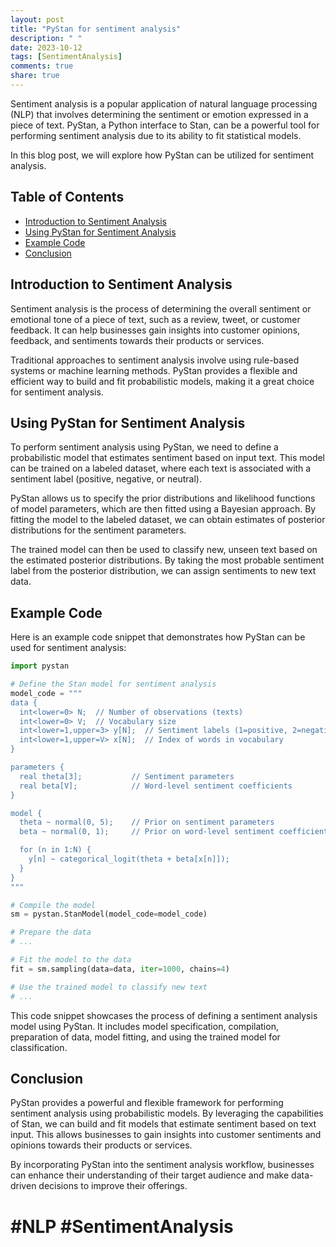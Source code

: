 ```yaml
---
layout: post
title: "PyStan for sentiment analysis"
description: " "
date: 2023-10-12
tags: [SentimentAnalysis]
comments: true
share: true
---
```


Sentiment analysis is a popular application of natural language processing (NLP) that involves determining the sentiment or emotion expressed in a piece of text. PyStan, a Python interface to Stan, can be a powerful tool for performing sentiment analysis due to its ability to fit statistical models.

In this blog post, we will explore how PyStan can be utilized for sentiment analysis.

## Table of Contents
- [Introduction to Sentiment Analysis](#introduction-to-sentiment-analysis)
- [Using PyStan for Sentiment Analysis](#using-pystan-for-sentiment-analysis)
- [Example Code](#example-code)
- [Conclusion](#conclusion)

## Introduction to Sentiment Analysis
Sentiment analysis is the process of determining the overall sentiment or emotional tone of a piece of text, such as a review, tweet, or customer feedback. It can help businesses gain insights into customer opinions, feedback, and sentiments towards their products or services.

Traditional approaches to sentiment analysis involve using rule-based systems or machine learning methods. PyStan provides a flexible and efficient way to build and fit probabilistic models, making it a great choice for sentiment analysis.

## Using PyStan for Sentiment Analysis
To perform sentiment analysis using PyStan, we need to define a probabilistic model that estimates sentiment based on input text. This model can be trained on a labeled dataset, where each text is associated with a sentiment label (positive, negative, or neutral).

PyStan allows us to specify the prior distributions and likelihood functions of model parameters, which are then fitted using a Bayesian approach. By fitting the model to the labeled dataset, we can obtain estimates of posterior distributions for the sentiment parameters.

The trained model can then be used to classify new, unseen text based on the estimated posterior distributions. By taking the most probable sentiment label from the posterior distribution, we can assign sentiments to new text data.

## Example Code
Here is an example code snippet that demonstrates how PyStan can be used for sentiment analysis:

```python
import pystan

# Define the Stan model for sentiment analysis
model_code = """
data {
  int<lower=0> N;  // Number of observations (texts)
  int<lower=0> V;  // Vocabulary size
  int<lower=1,upper=3> y[N];  // Sentiment labels (1=positive, 2=negative, 3=neutral)
  int<lower=1,upper=V> x[N];  // Index of words in vocabulary
}

parameters {
  real theta[3];           // Sentiment parameters
  real beta[V];            // Word-level sentiment coefficients
}

model {
  theta ~ normal(0, 5);    // Prior on sentiment parameters
  beta ~ normal(0, 1);     // Prior on word-level sentiment coefficients

  for (n in 1:N) {
    y[n] ~ categorical_logit(theta + beta[x[n]]);
  }
}
"""

# Compile the model
sm = pystan.StanModel(model_code=model_code)

# Prepare the data
# ...

# Fit the model to the data
fit = sm.sampling(data=data, iter=1000, chains=4)

# Use the trained model to classify new text
# ...
```

This code snippet showcases the process of defining a sentiment analysis model using PyStan. It includes model specification, compilation, preparation of data, model fitting, and using the trained model for classification.

## Conclusion
PyStan provides a powerful and flexible framework for performing sentiment analysis using probabilistic models. By leveraging the capabilities of Stan, we can build and fit models that estimate sentiment based on text input. This allows businesses to gain insights into customer sentiments and opinions towards their products or services.

By incorporating PyStan into the sentiment analysis workflow, businesses can enhance their understanding of their target audience and make data-driven decisions to improve their offerings.

# #NLP #SentimentAnalysis